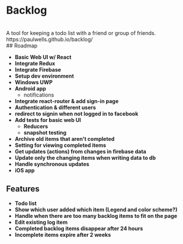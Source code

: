 # Backlog
<br>
A tool for keeping a todo list with a friend or group of friends.
<br>
https://paulwells.github.io/backlog/
<br>
## Roadmap

- <b>Basic Web UI w/ React</b>
- <b>Integrate Redux</b>
- <b>Integrate Firebase</b>
- <b>Setup dev environment</b>
- <b>Windows UWP</b>
- <b>Android app</b>
  - notifications
- <b>Integrate react-router & add sign-in page</b>
- <b> Authentication & different users <b>
 - <b>redirect to signin when not logged in to facebook</b>
- <b>Add tests for basic web UI
  - Reducers
  - snapshot testing </b>
- Archive old items that aren't completed
- Setting for viewing completed items
- Get updates (actions) from changes in firebase data
- Update only the changing items when writing data to db
- Handle synchronous updates
- iOS app

## Features

- Todo list
- Show which user added which item (Legend and color scheme?)
- Handle when there are too many backlog items to fit on the page
- Edit existing log item
- Completed backlog items disappear after 24 hours
- Incomplete items expire after 2 weeks
